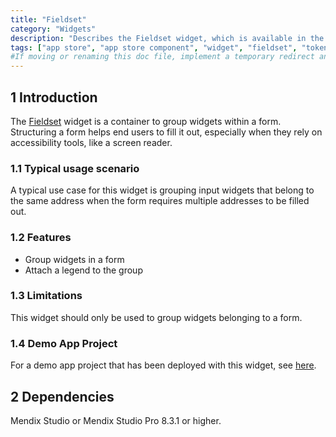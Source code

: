 ```yaml
---
title: "Fieldset"
category: "Widgets"
description: "Describes the Fieldset widget, which is available in the Mendix App Store."
tags: ["app store", "app store component", "widget", "fieldset", "token", "platform support"]
#If moving or renaming this doc file, implement a temporary redirect and let the respective team know they should update the URL in the product. See Mapping to Products for more details.
---
```


## 1 Introduction

The [Fieldset]() widget is a container to group widgets within a form. Structuring a form helps end users to fill it out, especially when they rely on accessibility tools, like a screen reader.

### 1.1 Typical usage scenario

A typical use case for this widget is grouping input widgets that belong to the same address when the form requires multiple addresses to be filled out.

### 1.2 Features

* Group widgets in a form
* Attach a legend to the group

### 1.3 Limitations

This widget should only be used to group widgets belonging to a form.

### 1.4 Demo App Project

For a demo app project that has been deployed with this widget, see [here]().

## 2 Dependencies

Mendix Studio or Mendix Studio Pro 8.3.1 or higher.
